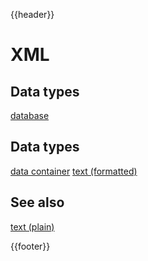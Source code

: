 {{header}}

# XML

## Data types

[database](../dataTypes/database.md)

## Data types

[data container](../dataTypes/data.md)
[text (formatted)](../dataTypes/formattedText.md)

## See also

[text (plain)](../dataTypes/plainText.md)

{{footer}}

